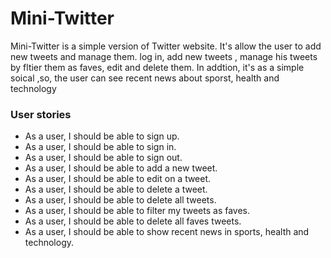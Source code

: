 # Mini-Twitter
Mini-Twitter is a simple version of Twitter website.  It's allow the user to add new tweets and manage them. 
log in, add new tweets , manage his tweets by fltier them as faves, edit and delete them. In addtion, it's as a simple soical ,so, the user can see recent news about sporst, health and technology

### User stories
- As a user, I should be able to sign up.
- As a user, I should be able to sign in.
- As a user, I should be able to sign out.
- As a user, I should be able to add a new tweet.
- As a user, I should be able to edit on a tweet.
- As a user, I should be able to delete a tweet.
- As a user, I should be able to delete all tweets.
- As a user, I should be able to filter my tweets as faves.
- As a user, I should be able to delete all faves tweets.
- As a user, I should be able to show recent news in sports, health and technology.
